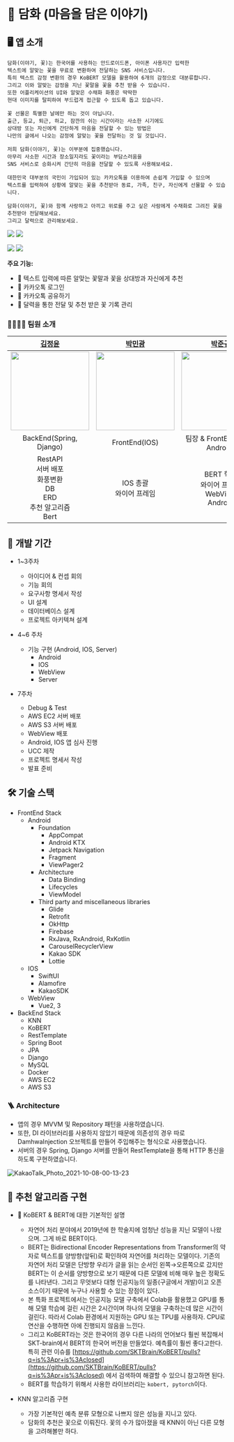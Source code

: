 
# 🌸 담화 (마음을 담은 이야기)

## 🖥 앱 소개
```
담화(이야기, 꽃)는 한국어를 사용하는 안드로이드폰, 아이폰 사용자간 입력한 
텍스트에 알맞는 꽃을 무료로 변환하여 전달하는 SNS 서비스입니다. 
특히 텍스트 감정 변환의 경우 KoBERT 모델을 활용하여 6개의 감정으로 대분류합니다.
그리고 이와 알맞는 감정을 지닌 꽃말을 꽃을 추천 받을 수 있습니다.
또한 어플리케이션의 UI와 알맞은 수채화 화풍은 딱딱한
현대 이미지를 탈피하여 부드럽게 접근할 수 있도록 돕고 있습니다.

꽃 선물은 특별한 날에만 하는 것이 아닙니다.
출근, 등교, 퇴근, 하교, 잠깐의 쉬는 시간이라는 사소한 시기에도
상대방 또는 자신에게 간단하게 마음을 전달할 수 있는 방법은
나만의 글에서 나오는 감정에 알맞는 꽃을 전달하는 것 일 것입니다.

저희 담화(이야기, 꽃)는 이부분에 집중했습니다.
아무리 사소한 시간과 장소일지라도 꽃이라는 부담스러움을
SNS 서비스로 승화시켜 간단히 마음을 전달할 수 있도록 사용해보세요.

대한민국 대부분의 국민이 가입되어 있는 카카오톡을 이용하여 손쉽게 가입할 수 있으며
텍스트를 입력하여 상황에 알맞는 꽃을 추천받아 동료, 가족, 친구, 자신에게 선물할 수 있습니다.

담화(이야기, 꽃)와 함께 사랑하고 아끼고 위로를 주고 싶은 사람에게 수채화로 그려진 꽃을 추천받아 전달해보세요.
그리고 달력으로 관리해보세요.
```
![](https://i.imgur.com/TI6HvVB.png) ![](https://i.imgur.com/X6fvadR.png)

![](https://i.imgur.com/pa4bJeR.png) ![](https://i.imgur.com/Z8VSWys.png)

**주요 기능:**
- 🌸 텍스트 입력에 따른 알맞는 꽃말과 꽃을 상대방과 자신에게 추천
- 🌷 카카오톡 로그인
- 🌼 카카오톡 공유하기
- 🌺 달력을 통한 전달 및 추천 받은 꽃 기록 관리

### 👨‍👨‍👧‍👦 팀원 소개


|          **[김정윤](https://github.com/kjungyoun)**          |          **[박민광](https://github.com/minkpang)**           |          **[박준규](https://github.com/Devjunku/)**          |           **[유희진](https://github.com/Huijiny)**           |          **[전중훈](https://github.com/uj02017/)**           |
| :----------------------------------------------------------: | :----------------------------------------------------------: | :----------------------------------------------------------: | :----------------------------------------------------------: | :----------------------------------------------------------: |
| <img src="http://k.kakaocdn.net/dn/bceu1q/btrd1O7abnj/1BF1LZukkNMq6a39q6y4N1/img_640x640.jpg" width=180px, height=180px> | <img src="https://avatars.githubusercontent.com/u/50613287?v=4"  width=180px, height=180px> | <img src="https://avatars.githubusercontent.com/u/77471689?v=4"   width=180px, height=180px> | <img src="https://avatars.githubusercontent.com/u/37477660?v=4"  width=180px, height=180px> | <img src="https://images-ext-2.discordapp.net/external/dy3XGvcdHi77QPJuEh_UN8QXqSlsgR0LJknfmmXP_C0/https/ifh.cc/g/FSbJ3q.jpg?width=515&height=686"  width=180px, height=180px> |
|                   BackEnd(Spring, Django)                    |                        FrontEnd(IOS)                         |                팀장 & FrontEnd(Web, Android)                 |                    FrontEnd(Web,Android)                     |                   BackEnd(Spring, Django)                    |
| RestAPI <br /> 서버 배포 <br /> 화풍변환  </br> DB  </br> ERD  </br> 추천 알고리즘 </br> Bert |                 IOS 총괄 </br> 와이어 프레임                 | BERT 학습  </br> 와이어 프레임  </br> WebView  </br> Android |        Android 총괄 </br> 와이어프레임  </br> Webview        | RestAPI <br /> 서버 배포<br /> 화풍변환  </br> DB  </br> ERD  </br> 추천 알고리즘 </br> Bert |



## 📆 개발 기간

- 1~3주차
    - 아이디어 & 컨셉 회의
    - 기능 회의
    - 요구사항 명세서 작성
    - UI 설계
    - 데이터베이스 설계
    - 프로젝트 아키텍쳐 설계

- 4~6 주차
    - 기능 구현 (Android, IOS, Server)
        - Android
        - IOS
        - WebView
        - Server

- 7주차
    - Debug & Test
    - AWS EC2 서버 배포
    - AWS S3 서버 배포
    - WebView 배포
    - Android, IOS 앱 심사 진행
    - UCC 제작
    - 프로젝트 명세서 작성
    - 발표 준비

## 🛠 기술 스택
-  FrontEnd Stack
    - Android
        - Foundation 
          - AppCompat
          - Android KTX
          - Jetpack Navigation
          - Fragment
          - ViewPager2
        - Architecture
          - Data Binding
          - Lifecycles
          - ViewModel
        - Third party and miscellaneous libraries
          - Glide
          - Retrofit
          - OkHttp
          - Firebase
          - RxJava, RxAndroid, RxKotlin
          - CarouselRecyclerView
          - Kakao SDK
          - Lottie
    - IOS
        - SwiftUI
        - Alamofire
        - KakaoSDK
    - WebView
        - Vue2, 3
- BackEnd Stack
    - KNN
    - KoBERT
    - RestTemplate
    - Spring Boot
    - JPA
    - Django
    - MySQL
    - Docker
    - AWS EC2
    - AWS S3

### 🪜 Architecture

- 앱의 경우 MVVM 및 Repository 패턴을 사용하였습니다.
- 또한, DI 라이브러리를 사용하지 않았기 때문에 의존성의 경우 따로 DamhwaInjection 오브젝트를 만들어 주입해주는 형식으로 사용했습니다.
- 서버의 경우 Spring, Django 서버를 만들어 RestTemplate을 통해 HTTP 통신을 하도록 구현하였습니다.

![KakaoTalk_Photo_2021-10-08-00-13-23](https://user-images.githubusercontent.com/48318620/136413299-996c3415-922b-46ad-aa5d-c2462464daaf.png)

## 📑 추천 알고리즘 구현 
- 🤖 KoBERT & BERT에 대한 기본적인 설명
    - 자연어 처리 분야에서 2019년에 한 학술지에 엄청난 성능을 지닌 모델이 나왔으며. 그게 바로 BERT이다.
    - BERT는 Bidirectional Encoder Representations from Transformer의 약자로 텍스트를 양방향(앞뒤)로 확인하여 자연어를 처리하는 모델이다. 기존의 자연어 처리 모델은 단방향 우리가 글을 읽는 순서인 왼쪽→오른쪽으로 갔지만 BERT는 이 순서를 양방향으로 보기 때문에 다른 모델에 비해 매우 높은 정확도를 나타낸다. 그리고 무엇보다 대형 인공지능의 일종(구글에서 개발)이고 오픈소스이기 때문에 누구나 사용할 수 있는 장점이 있다.
    - 본 특화 프로젝트에서는 인공지능 모델 구축에서 Colab을 활용했고 GPU를 통해 모델 학습에 걸린 시간은 2시간이며 하나의 모델을 구축하는데 많은 시간이 걸린다. 따라서 Colab 환경에서 지원하는 GPU 또는 TPU를 사용하자. CPU로 연산을 수행하면 아에 진행되지 않음을 느낀다.
    - 그리고 KoBERT라는 것은 한국어의 경우 다른 나라의 언어보다 훨씬 복잡해서 SKT-brain에서 BERT의 한국어 버전을 만들었다. 예측률이 훨씬 좋다고한다. 특히 관련 이슈를 [https://github.com/SKTBrain/KoBERT/pulls?q=is%3Apr+is%3Aclosed](https://github.com/SKTBrain/KoBERT/pulls?q=is%3Apr+is%3Aclosed) 에서 검색하여 해결할 수 있으니 참고하면 된다.
    - BERT를 학습하기 위해서 사용한 라이브러리는 `kobert, pytorch`이다.
    
- KNN 알고리즘 구현
    - 가장 기본적인 예측 분류 모형으로 나쁘지 않은 성능을 지니고 있다.
    - 담화의 추천은 꽃으로 이뤄진다. 꽃의 수가 많아졌을 때 KNN이 아닌 다른 모형을 고려해볼만 하다.
